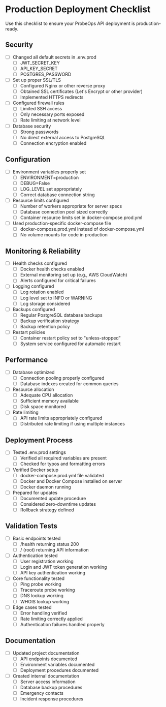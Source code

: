 # Production Deployment Checklist

Use this checklist to ensure your ProbeOps API deployment is production-ready.

## Security

- [ ] Changed all default secrets in .env.prod
  - [ ] JWT_SECRET_KEY
  - [ ] API_KEY_SECRET
  - [ ] POSTGRES_PASSWORD

- [ ] Set up proper SSL/TLS
  - [ ] Configured Nginx or other reverse proxy
  - [ ] Obtained SSL certificates (Let's Encrypt or other provider)
  - [ ] Implemented HTTPS redirects

- [ ] Configured firewall rules
  - [ ] Limited SSH access
  - [ ] Only necessary ports exposed
  - [ ] Rate limiting at network level

- [ ] Database security
  - [ ] Strong passwords
  - [ ] No direct external access to PostgreSQL
  - [ ] Connection encryption enabled

## Configuration

- [ ] Environment variables properly set
  - [ ] ENVIRONMENT=production
  - [ ] DEBUG=False
  - [ ] LOG_LEVEL set appropriately
  - [ ] Correct database connection string

- [ ] Resource limits configured
  - [ ] Number of workers appropriate for server specs
  - [ ] Database connection pool sized correctly
  - [ ] Container resource limits set in docker-compose.prod.yml

- [ ] Used production-specific docker-compose file
  - [ ] docker-compose.prod.yml instead of docker-compose.yml
  - [ ] No volume mounts for code in production

## Monitoring & Reliability

- [ ] Health checks configured
  - [ ] Docker health checks enabled
  - [ ] External monitoring set up (e.g., AWS CloudWatch)
  - [ ] Alerts configured for critical failures

- [ ] Logging configured
  - [ ] Log rotation enabled
  - [ ] Log level set to INFO or WARNING
  - [ ] Log storage considered

- [ ] Backups configured
  - [ ] Regular PostgreSQL database backups
  - [ ] Backup verification strategy
  - [ ] Backup retention policy

- [ ] Restart policies
  - [ ] Container restart policy set to "unless-stopped"
  - [ ] System service configured for automatic restart

## Performance

- [ ] Database optimized
  - [ ] Connection pooling properly configured
  - [ ] Database indexes created for common queries

- [ ] Resource allocation
  - [ ] Adequate CPU allocation
  - [ ] Sufficient memory available
  - [ ] Disk space monitored

- [ ] Rate limiting
  - [ ] API rate limits appropriately configured
  - [ ] Distributed rate limiting if using multiple instances

## Deployment Process

- [ ] Tested .env.prod settings
  - [ ] Verified all required variables are present
  - [ ] Checked for typos and formatting errors

- [ ] Verified Docker setup
  - [ ] docker-compose.prod.yml file validated
  - [ ] Docker and Docker Compose installed on server
  - [ ] Docker daemon running

- [ ] Prepared for updates
  - [ ] Documented update procedure
  - [ ] Considered zero-downtime updates
  - [ ] Rollback strategy defined

## Validation Tests

- [ ] Basic endpoints tested
  - [ ] /health returning status 200
  - [ ] / (root) returning API information

- [ ] Authentication tested
  - [ ] User registration working
  - [ ] Login and JWT token generation working
  - [ ] API key authentication working

- [ ] Core functionality tested
  - [ ] Ping probe working
  - [ ] Traceroute probe working
  - [ ] DNS lookup working
  - [ ] WHOIS lookup working

- [ ] Edge cases tested
  - [ ] Error handling verified
  - [ ] Rate limiting correctly applied
  - [ ] Authentication failures handled properly

## Documentation

- [ ] Updated project documentation
  - [ ] API endpoints documented
  - [ ] Environment variables documented
  - [ ] Deployment procedures documented

- [ ] Created internal documentation
  - [ ] Server access information
  - [ ] Database backup procedures
  - [ ] Emergency contacts
  - [ ] Incident response procedures